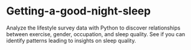 # Getting-a-good-night-sleep
 Analyze the lifestyle survey data with Python to discover relationships between exercise, gender, occupation, and sleep quality. See if you can identify patterns leading to insights on sleep quality.
